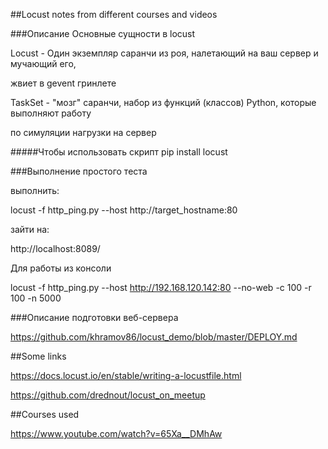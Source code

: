 ##Locust notes from different courses and videos


###Описание
Основные сущности в locust

Locust - Один экземпляр саранчи из роя, налетающий на ваш сервер и мучающий его,

жвиет в gevent гринлете

TaskSet - "мозг" саранчи, набор из функций (классов) Python, которые выполняют работу

по симуляции нагрузки на сервер

#####Чтобы использовать скрипт
pip install locust

###Выполнение простого теста

выполнить:

locust -f http_ping.py --host http://target_hostname:80

зайти на:

http://localhost:8089/

Для работы из консоли

locust -f http_ping.py --host http://192.168.120.142:80 --no-web -c 100 -r 100 -n 5000

###Описание подготовки веб-сервера

https://github.com/khramov86/locust_demo/blob/master/DEPLOY.md

##Some links

https://docs.locust.io/en/stable/writing-a-locustfile.html

https://github.com/drednout/locust_on_meetup

##Courses used

https://www.youtube.com/watch?v=65Xa__DMhAw
 

